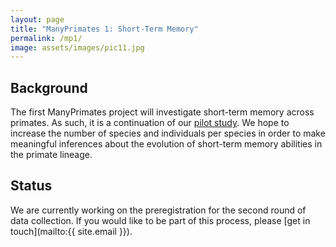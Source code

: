 ```yaml
---
layout: page
title: "ManyPrimates 1: Short-Term Memory"
permalink: /mp1/
image: assets/images/pic11.jpg
---
```


## Background

The first ManyPrimates project will investigate short-term memory across primates. As such, it is a continuation of our [pilot study](/pilot "pilot study"). We hope to increase the number of species and individuals per species in order to make meaningful inferences about the evolution of short-term memory abilities in the primate lineage.

## Status

We are currently working on the preregistration for the second round of data collection. If you would like to be part of this process, please [get in touch](mailto:{{ site.email }}).


